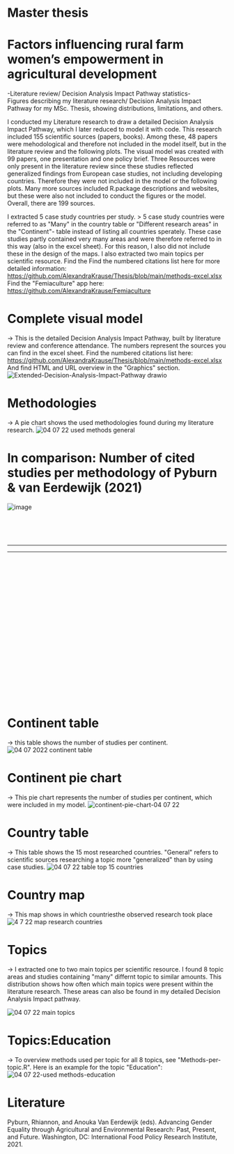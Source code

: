 # Master thesis 
# Factors influencing rural farm women’s empowerment in agricultural development

-Literature review/ Decision Analysis Impact Pathway statistics-
<br>
Figures describing my literature research/ Decision Analysis Impact Pathway for my MSc. Thesis, showing distributions, limitations, and others.

I conducted my Literature research to draw a detailed Decision Analysis Impact Pathway, which I later reduced to model it with code. This research included 155 scientific sources (papers, books). Among these, 48 papers were mehodological and therefore not included in the model itself, but in the literature review and the following plots. The visual model was created with 99 papers, one presentation and one policy brief. Three Resources were only present in the literature review since these studies reflected generalized findings from European case studies, not including developing countries. Therefore they were not included in the model or the following plots.
Many more sources included R.package descriptions and websites, but these were also not included to conduct the figures or the model. Overall, there are 199 sources.

I extracted 5 case study countries per study. > 5 case study countries were referred to as "Many" in the country table or "Different research areas" in the "Continent"- table instead of listing all countries sperately. These case studies partly contained very many areas and were therefore referred to in this way (also in the excel sheet). For this reason, I also did not include these in the design of the maps.
I also extracted two main topics per scientific resource.
Find the Find the numbered citations list here for more detailed information: https://github.com/AlexandraKrause/Thesis/blob/main/methods-excel.xlsx
Find the "Femiaculture" app here: https://github.com/AlexandraKrause/Femiaculture

# Complete visual model
-> This is the detailed Decision Analysis Impact Pathway, built by literature review and conference attendance. The numbers represent the sources you can find in the excel sheet. Find the numbered citations list here:
https://github.com/AlexandraKrause/Thesis/blob/main/methods-excel.xlsx
And find HTML and URL overview in the "Graphics" section.
![Extended-Decision-Analysis-Impact-Pathway drawio](https://user-images.githubusercontent.com/82711784/177217685-211bb653-c3b5-46d8-abf8-cf0dbfca419e.png)

# Methodologies
-> A pie chart shows the used methodologies found during my literature research.
![04 07 22 used methods general](https://user-images.githubusercontent.com/82711784/177217750-ca886b9a-ea95-4614-bf49-a07908d9d578.png)

# In comparison: Number of cited studies per methodology of Pyburn & van Eerdewijk (2021)
![image](https://user-images.githubusercontent.com/82711784/175346910-5405ef3a-2247-415b-b697-2b3788c41ba2.png)

<br><br><br>
<hr><hr>
<br><br><br><br><br><br><br><br><br><br><br><br><br><br><br><br><br><br><br>



# Continent table
-> this table shows the  number of studies per continent.
![04 07 2022 continent table](https://user-images.githubusercontent.com/82711784/177218079-44de2d4e-3712-4809-8829-0ea00419749d.png)


# Continent pie chart
-> This pie chart represents the number of studies per continent, which were included in my model.
![continent-pie-chart-04 07 22](https://user-images.githubusercontent.com/82711784/177217796-ac729cdd-e4f4-45b2-b6f4-82a7cb8ea31f.png)

# Country table
-> This table shows the 15 most researched countries. "General" refers to scientific sources researching a topic more "generalized" than by using case studies.
![04 07 22 table top 15 countries](https://user-images.githubusercontent.com/82711784/177217814-fd2db076-c3e0-431e-944f-b270a49602dd.png)

# Country map
-> This map shows in which countriesthe observed research took place 
![4 7 22 map research countries](https://user-images.githubusercontent.com/82711784/177217898-451b61be-378c-4596-8196-81ca80303ea9.png)

# Topics
-> I extracted one to two main topics per scientific resource. I found 8 topic areas and studies containing "many" differnt topic to similar amounts. This distribution shows how often which main topics were present within the literature research. These areas can also be found in my detailed Decision Analysis Impact pathway.

![04 07 22 main topics](https://user-images.githubusercontent.com/82711784/177217831-a06ed4b4-7d32-4094-8165-863af1a825ae.png)


# Topics:Education
-> To overview methods used per topic for all 8 topics, see "Methods-per-topic.R". Here is an example for the topic "Education":
![04 07 22-used methods-education](https://user-images.githubusercontent.com/82711784/177217848-2a94083c-5a5f-43cd-acc1-48d861b1e318.png)

# Literature
Pyburn, Rhiannon, and Anouka Van Eerdewijk (eds).
Advancing Gender Equality through Agricultural and Environmental Research: Past,
Present, and Future. Washington, DC: International Food Policy Research Institute,
2021.
